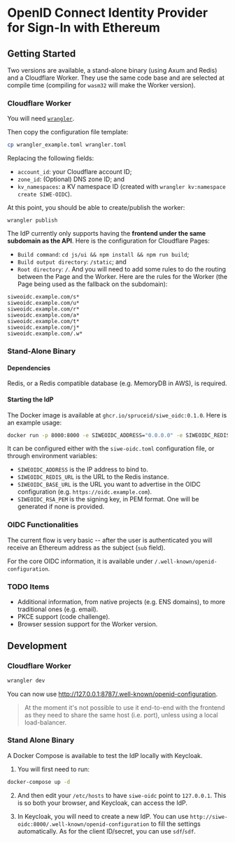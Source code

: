# OpenID Connect Identity Provider for Sign-In with Ethereum

## Getting Started

Two versions are available, a stand-alone binary (using Axum and Redis) and a
Cloudflare Worker. They use the same code base and are selected at compile time
(compiling for `wasm32` will make the Worker version).

### Cloudflare Worker

You will need [`wrangler`](https://github.com/cloudflare/wrangler).

Then copy the configuration file template:
```bash
cp wrangler_example.toml wrangler.toml
```

Replacing the following fields:
- `account_id`: your Cloudflare account ID;
- `zone_id`: (Optional) DNS zone ID; and
- `kv_namespaces`: a KV namespace ID (created with `wrangler kv:namespace create SIWE-OIDC`).

At this point, you should be able to create/publish the worker:
```
wrangler publish
```

The IdP currently only supports having the **frontend under the same subdomain as
the API**. Here is the configuration for Cloudflare Pages:
- `Build command`: `cd js/ui && npm install && npm run build`;
- `Build output directory`: `/static`; and
- `Root directory`: `/`.
And you will need to add some rules to do the routing between the Page and the
Worker. Here are the rules for the Worker (the Page being used as the fallback
on the subdomain):
```
siweoidc.example.com/s*
siweoidc.example.com/u*
siweoidc.example.com/r*
siweoidc.example.com/a*
siweoidc.example.com/t*
siweoidc.example.com/j*
siweoidc.example.com/.w*
```

### Stand-Alone Binary

#### Dependencies

Redis, or a Redis compatible database (e.g. MemoryDB in AWS), is required.

#### Starting the IdP

The Docker image is available at `ghcr.io/spruceid/siwe_oidc:0.1.0`. Here is an
example usage:
```bash
docker run -p 8000:8000 -e SIWEOIDC_ADDRESS="0.0.0.0" -e SIWEOIDC_REDIS_URL="redis://redis" ghcr.io/spruceid/siwe_oidc:latest
```

It can be configured either with the `siwe-oidc.toml` configuration file, or
through environment variables:
* `SIWEOIDC_ADDRESS` is the IP address to bind to.
* `SIWEOIDC_REDIS_URL` is the URL to the Redis instance.
* `SIWEOIDC_BASE_URL` is the URL you want to advertise in the OIDC configuration
  (e.g. `https://oidc.example.com`).
* `SIWEOIDC_RSA_PEM` is the signing key, in PEM format. One will be generated if
  none is provided.

### OIDC Functionalities

The current flow is very basic -- after the user is authenticated you will
receive an Ethereum address as the subject (`sub` field).

For the core OIDC information, it is available under
`/.well-known/openid-configuration`.

### TODO Items

* Additional information, from native projects (e.g. ENS domains), to more
  traditional ones (e.g. email).
* PKCE support (code challenge).
* Browser session support for the Worker version.

## Development

### Cloudflare Worker

```bash
wrangler dev
```
You can now use http://127.0.0.1:8787/.well-known/openid-configuration.

> At the moment it's not possible to use it end-to-end with the frontend as they
> need to share the same host (i.e. port), unless using a local load-balancer.

### Stand Alone Binary

A Docker Compose is available to test the IdP locally with Keycloak.

1. You will first need to run:
```bash
docker-compose up -d
```

2. And then edit your `/etc/hosts` to have `siwe-oidc` point to `127.0.0.1`.
   This is so both your browser, and Keycloak, can access the IdP.

3. In Keycloak, you will need to create a new IdP. You can use
   `http://siwe-oidc:8000/.well-known/openid-configuration` to fill the settings
   automatically. As for the client ID/secret, you can use `sdf`/`sdf`.
